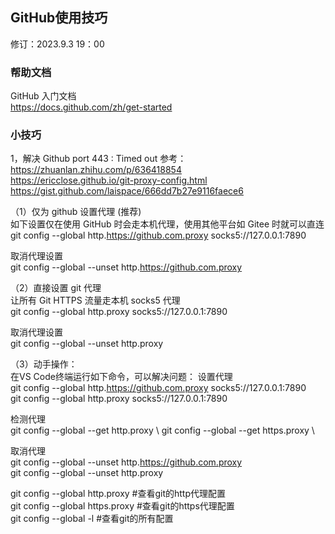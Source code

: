 ## GitHub使用技巧
修订：2023.9.3 19：00

### 帮助文档
GitHub 入门文档 \
https://docs.github.com/zh/get-started

### 小技巧
1，解决 Github port 443 : Timed out
参考： \
https://zhuanlan.zhihu.com/p/636418854 \
https://ericclose.github.io/git-proxy-config.html \
https://gist.github.com/laispace/666dd7b27e9116faece6

（1）仅为 github 设置代理 (推荐) \
如下设置仅在使用 GitHub 时会走本机代理，使用其他平台如 Gitee 时就可以直连 \
git config --global http.https://github.com.proxy socks5://127.0.0.1:7890

取消代理设置 \
git config --global --unset http.https://github.com.proxy

（2）直接设置 git 代理 \
让所有 Git HTTPS 流量走本机 socks5 代理 \
git config --global http.proxy socks5://127.0.0.1:7890

取消代理设置 \
git config --global --unset http.proxy

（3）动手操作：\
在VS Code终端运行如下命令，可以解决问题：
设置代理 \
git config --global http.https://github.com.proxy socks5://127.0.0.1:7890 \
git config --global http.proxy socks5://127.0.0.1:7890

检测代理 \
git config --global --get http.proxy \ 
git config --global --get https.proxy \

取消代理 \
git config --global --unset http.https://github.com.proxy \
git config --global --unset http.proxy


git config --global http.proxy #查看git的http代理配置 \
git config --global https.proxy #查看git的https代理配置 \
git config --global -l #查看git的所有配置